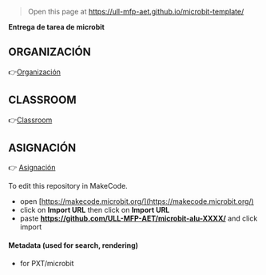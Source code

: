 
> Open this page at <https://ull-mfp-aet.github.io/microbit-template/>

**Entrega de tarea de microbit**

## ORGANIZACIÓN

:point_right:[Organización](https://github.com/ull-mfp-aet-2324-alu0100833485)

## CLASSROOM

:point_right:[Classroom](https://classroom.github.com/classrooms/149103862-ull-mfp-aet-2324-alu0100833485)


## ASIGNACIÓN

:point_right: [Asignación](https://classroom.github.com/classrooms/149103862-ull-mfp-aet-2324-alu0100833485/assignments/2-tarea-de-microbit)

To edit this repository in MakeCode.

* open [https://makecode.microbit.org/](https://makecode.microbit.org/)
* click on **Import URL** then click on **Import URL**
* paste **https://github.com/ULL-MFP-AET/microbit-alu-XXXX/** and click import

#### Metadata (used for search, rendering)

* for PXT/microbit


<script src="https://makecode.com/gh-pages-embed.js">
</script>
<script>makeCodeRender("{{ site.makecode.home_url }}", "{{ site.github.owner_name }}/{{ site.github.repository_name }}");
</script>
